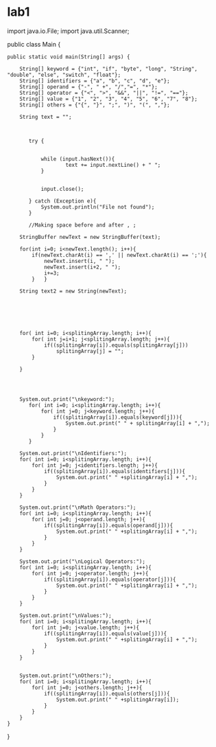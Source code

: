 # lab1

import java.io.File;
import java.util.Scanner;

public class Main {

    public static void main(String[] args) {

        String[] keyword = {"int", "if", "byte", "long", "String", "double", "else", "switch", "float"};
        String[] identifiers = {"a", "b", "c", "d", "e"};
        String[] operand = {"-", " +", "/","=", "*"};
        String[] operator = {"<", ">", "&&", "||", "!=", "=="};
        String[] value = {"1", "2", "3", "4", "5", "6", "7", "8"};
        String[] others = {"{", "}", ";", ")", "(", ","};

        String text = "";


	
           try {

    
               while (input.hasNext()){
                       text += input.nextLine() + " ";
               }

        
               input.close();

           } catch (Exception e){
               System.out.println("File not found");
           }

           //Making space before and after , ;

        StringBuffer newText = new StringBuffer(text);

        for(int i=0; i<newText.length(); i++){
            if(newText.charAt(i) == ',' || newText.charAt(i) == ';'){
                newText.insert(i, " ");
                newText.insert(i+2, " ");
                i+=3;
            }   }

        String text2 = new String(newText);






        for( int i=0; i<splitingArray.length; i++){
            for( int j=i+1; j<splitingArray.length; j++){
                if((splitingArray[i]).equals(splitingArray[j]))
                    splitingArray[j] = "";
            }

        }

    


        System.out.print("\nkeyword:");
           for( int i=0; i<splitingArray.length; i++){
               for( int j=0; j<keyword.length; j++){
                   if((splitingArray[i]).equals(keyword[j])){
                       System.out.print(" " + splitingArray[i] + ",");
                   }
               }
           }

        System.out.print("\nIdentifiers:");
        for( int i=0; i<splitingArray.length; i++){
            for( int j=0; j<identifiers.length; j++){
                if((splitingArray[i]).equals(identifiers[j])){
                    System.out.print(" " +splitingArray[i] + ",");
                }
            }
        }
 
        System.out.print("\nMath Operators:");
        for( int i=0; i<splitingArray.length; i++){
            for( int j=0; j<operand.length; j++){
                if((splitingArray[i]).equals(operand[j])){
                    System.out.print(" " +splitingArray[i] + ",");
                }
            }
        }

        System.out.print("\nLogical Operators:");
        for( int i=0; i<splitingArray.length; i++){
            for( int j=0; j<operator.length; j++){
                if((splitingArray[i]).equals(operator[j])){
                    System.out.print(" " +splitingArray[i] + ",");
                }
            }
        }

        System.out.print("\nValues:");
        for( int i=0; i<splitingArray.length; i++){
            for( int j=0; j<value.length; j++){
                if((splitingArray[i]).equals(value[j])){
                    System.out.print(" " +splitingArray[i] + ",");
                }
            }
        }


        System.out.print("\nOthers:");
        for( int i=0; i<splitingArray.length; i++){
            for( int j=0; j<others.length; j++){
                if((splitingArray[i]).equals(others[j])){
                    System.out.print(" " +splitingArray[i]);
                }
            }
        }
    }
}



  
